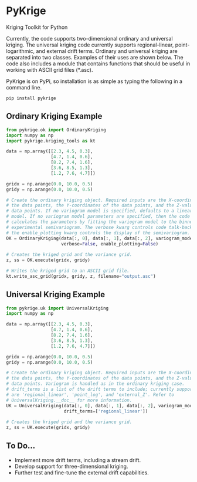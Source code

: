 PyKrige
=======

Kriging Toolkit for Python

Currently, the code supports two-dimensional ordinary and universal kriging. The universal kriging code currently supports regional-linear, point-logarithmic, and external drift terms. Ordinary and universal kriging are separated into two classes. Examples of their uses are shown below. The code also includes a module that contains functions that should be useful in working with ASCII grid files (*.asc).

PyKrige is on PyPi, so installation is as simple as typing the following in a command line.
```shell
pip install pykrige
```

Ordinary Kriging Example
------------------------

```python
from pykrige.ok import OrdinaryKriging
import numpy as np
import pykrige.kriging_tools as kt

data = np.array([[2.3, 4.5, 0.3],
                 [4.7, 1.4, 0.6],
                 [8.2, 7.4, 1.6],
                 [3.6, 8.5, 1.3],
                 [1.2, 7.6, 4.7]])

gridx = np.arange(0.0, 10.0, 0.5)
gridy = np.arange(0.0, 10.0, 0.5)

# Create the ordinary kriging object. Required inputs are the X-coordinates of
# the data points, the Y-coordinates of the data points, and the Z-values of the
# data points. If no variogram model is specified, defaults to a linear variogram
# model. If no variogram model parameters are specified, then the code automatically
# calculates the parameters by fitting the variogram model to the binned 
# experimental semivariogram. The verbose kwarg controls code talk-back, and
# the enable_plotting kwarg controls the display of the semivariogram.
OK = OrdinaryKriging(data[:, 0], data[:, 1], data[:, 2], variogram_model='linear',
                     verbose=False, enable_plotting=False)
					 
# Creates the kriged grid and the variance grid.
z, ss = OK.execute(gridx, gridy)

# Writes the kriged grid to an ASCII grid file.
kt.write_asc_grid(gridx, gridy, z, filename="output.asc")
```

Universal Kriging Example
-------------------------

```python
from pykrige.uk import UniversalKriging
import numpy as np

data = np.array([[2.3, 4.5, 0.3],
                 [4.7, 1.4, 0.6],
                 [8.2, 7.4, 1.6],
                 [3.6, 8.5, 1.3],
                 [1.2, 7.6, 4.7]])

gridx = np.arange(0.0, 10.0, 0.5)
gridy = np.arange(0.0, 10.0, 0.5)

# Create the ordinary kriging object. Required inputs are the X-coordinates of
# the data points, the Y-coordinates of the data points, and the Z-values of the
# data points. Variogram is handled as in the ordinary kriging case.
# drift_terms is a list of the drift terms to include; currently supported terms
# are 'regional_linear', 'point_log', and 'external_Z'. Refer to 
# UniversalKriging.__doc__ for more information.
UK = UniversalKriging(data[:, 0], data[:, 1], data[:, 2], variogram_model='linear',
                      drift_terms=['regional_linear'])
					 
# Creates the kriged grid and the variance grid.
z, ss = UK.execute(gridx, gridy)
```

To Do...
--------
- Implement more drift terms, including a stream drift.
- Develop support for three-dimensional kriging.
- Further test and fine-tune the external drift capabilities.